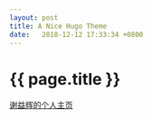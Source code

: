 ```yaml
---
layout: post
title: A Nice Hugo Theme
date:   2018-12-12 17:33:34 +0800
---
```


{{ page.title }}
================

[谢益辉的个人主页](https://yihui.name)
